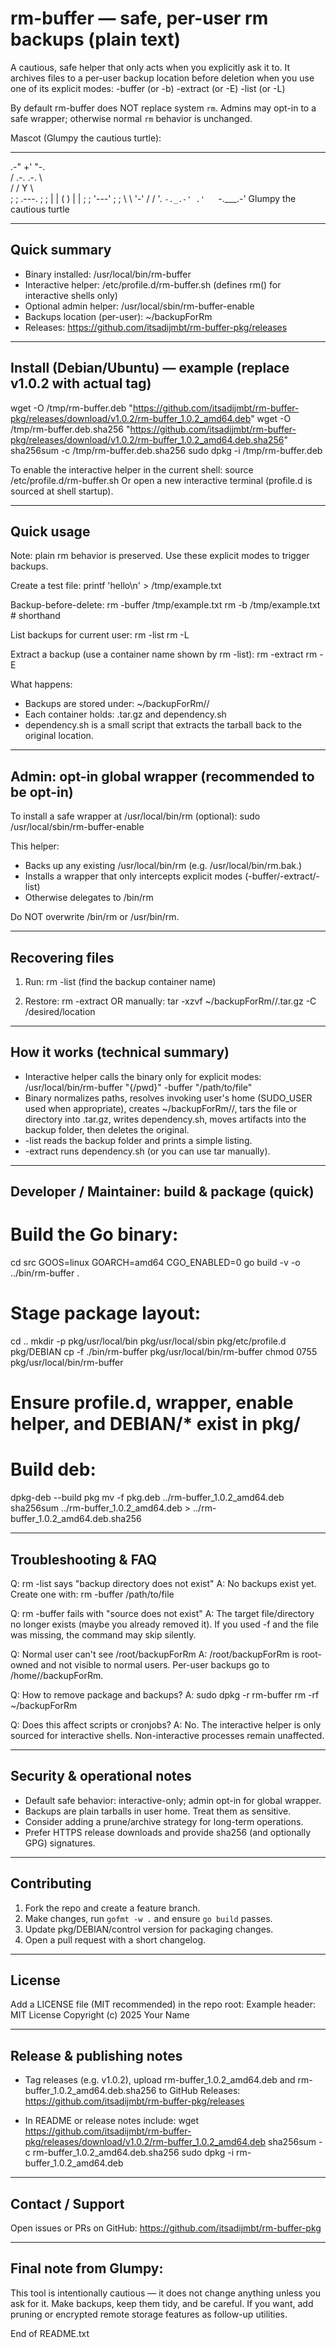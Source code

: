 rm-buffer — safe, per-user rm backups (plain text)
===============================================

A cautious, safe helper that only acts when you explicitly ask it to.
It archives files to a per-user backup location before deletion when
you use one of its explicit modes:
  -buffer  (or -b)
  -extract (or -E)
  -list    (or -L)

By default rm-buffer does NOT replace system `rm`. Admins may opt-in
to a safe wrapper; otherwise normal `rm` behavior is unchanged.

Mascot (Glumpy the cautious turtle):
   ____      
.-" +' "-.   
/  .-. .-. \  
/  /   Y   \ \
;  ;  .---.  ; ;
|  | (     ) | |
;  ;  '---'  ; ;
 \  \  '-'  / /
  '. `-._.-' .'  
    `-.___.-'
Glumpy the cautious turtle

-------------------------------------------------------------------------------
Quick summary
-------------------------------------------------------------------------------
- Binary installed:  /usr/local/bin/rm-buffer
- Interactive helper: /etc/profile.d/rm-buffer.sh (defines rm() for interactive shells only)
- Optional admin helper: /usr/local/sbin/rm-buffer-enable
- Backups location (per-user):  ~/backupForRm
- Releases: https://github.com/itsadijmbt/rm-buffer-pkg/releases

-------------------------------------------------------------------------------
Install (Debian/Ubuntu) — example (replace v1.0.2 with actual tag)
-------------------------------------------------------------------------------
wget -O /tmp/rm-buffer.deb "https://github.com/itsadijmbt/rm-buffer-pkg/releases/download/v1.0.2/rm-buffer_1.0.2_amd64.deb"
wget -O /tmp/rm-buffer.deb.sha256 "https://github.com/itsadijmbt/rm-buffer-pkg/releases/download/v1.0.2/rm-buffer_1.0.2_amd64.deb.sha256"
sha256sum -c /tmp/rm-buffer.deb.sha256
sudo dpkg -i /tmp/rm-buffer.deb

To enable the interactive helper in the current shell:
  source /etc/profile.d/rm-buffer.sh
Or open a new interactive terminal (profile.d is sourced at shell startup).

-------------------------------------------------------------------------------
Quick usage
-------------------------------------------------------------------------------
Note: plain rm behavior is preserved. Use these explicit modes to trigger backups.

Create a test file:
  printf 'hello\n' > /tmp/example.txt

Backup-before-delete:
  rm -buffer /tmp/example.txt
  rm -b /tmp/example.txt   # shorthand

List backups for current user:
  rm -list
  rm -L

Extract a backup (use a container name shown by rm -list):
  rm -extract <container-name>
  rm -E <container-name>

What happens:
- Backups are stored under:  ~/backupForRm/<basename>/
- Each container holds:  <basename>.tar.gz  and  dependency.sh
- dependency.sh is a small script that extracts the tarball back to the original location.

-------------------------------------------------------------------------------
Admin: opt-in global wrapper (recommended to be opt-in)
-------------------------------------------------------------------------------
To install a safe wrapper at /usr/local/bin/rm (optional):
  sudo /usr/local/sbin/rm-buffer-enable

This helper:
- Backs up any existing /usr/local/bin/rm (e.g. /usr/local/bin/rm.bak.<ts>)
- Installs a wrapper that only intercepts explicit modes (-buffer/-extract/-list)
- Otherwise delegates to /bin/rm

Do NOT overwrite /bin/rm or /usr/bin/rm.

-------------------------------------------------------------------------------
Recovering files
-------------------------------------------------------------------------------
1) Run:
   rm -list
   (find the backup container name)

2) Restore:
   rm -extract <container-name>
   OR manually:
   tar -xzvf ~/backupForRm/<container>/<container>.tar.gz -C /desired/location

-------------------------------------------------------------------------------
How it works (technical summary)
-------------------------------------------------------------------------------
- Interactive helper calls the binary only for explicit modes:
  /usr/local/bin/rm-buffer "{/pwd}" -buffer "/path/to/file"
- Binary normalizes paths, resolves invoking user's home (SUDO_USER used when appropriate),
  creates ~/backupForRm/<basename>/, tars the file or directory into <basename>.tar.gz,
  writes dependency.sh, moves artifacts into the backup folder, then deletes the original.
- -list reads the backup folder and prints a simple listing.
- -extract runs dependency.sh (or you can use tar manually).

-------------------------------------------------------------------------------
Developer / Maintainer: build & package (quick)
-------------------------------------------------------------------------------
# Build the Go binary:
cd src
GOOS=linux GOARCH=amd64 CGO_ENABLED=0 go build -v -o ../bin/rm-buffer .

# Stage package layout:
cd ..
mkdir -p pkg/usr/local/bin pkg/usr/local/sbin pkg/etc/profile.d pkg/DEBIAN
cp -f ./bin/rm-buffer pkg/usr/local/bin/rm-buffer
chmod 0755 pkg/usr/local/bin/rm-buffer

# Ensure profile.d, wrapper, enable helper, and DEBIAN/* exist in pkg/

# Build deb:
dpkg-deb --build pkg
mv -f pkg.deb ../rm-buffer_1.0.2_amd64.deb
sha256sum ../rm-buffer_1.0.2_amd64.deb > ../rm-buffer_1.0.2_amd64.deb.sha256

-------------------------------------------------------------------------------
Troubleshooting & FAQ
-------------------------------------------------------------------------------
Q: rm -list says "backup directory does not exist"
A: No backups exist yet. Create one with: rm -buffer /path/to/file

Q: rm -buffer fails with "source does not exist"
A: The target file/directory no longer exists (maybe you already removed it).
   If you used -f and the file was missing, the command may skip silently.

Q: Normal user can't see /root/backupForRm
A: /root/backupForRm is root-owned and not visible to normal users. Per-user backups go to /home/<user>/backupForRm.

Q: How to remove package and backups?
A:
  sudo dpkg -r rm-buffer
  rm -rf ~/backupForRm

Q: Does this affect scripts or cronjobs?
A: No. The interactive helper is only sourced for interactive shells. Non-interactive processes remain unaffected.

-------------------------------------------------------------------------------
Security & operational notes
-------------------------------------------------------------------------------
- Default safe behavior: interactive-only; admin opt-in for global wrapper.
- Backups are plain tarballs in user home. Treat them as sensitive.
- Consider adding a prune/archive strategy for long-term operations.
- Prefer HTTPS release downloads and provide sha256 (and optionally GPG) signatures.

-------------------------------------------------------------------------------
Contributing
-------------------------------------------------------------------------------
1) Fork the repo and create a feature branch.
2) Make changes, run `gofmt -w .` and ensure `go build` passes.
3) Update pkg/DEBIAN/control version for packaging changes.
4) Open a pull request with a short changelog.

-------------------------------------------------------------------------------
License
-------------------------------------------------------------------------------
Add a LICENSE file (MIT recommended) in the repo root:
Example header:
  MIT License
  Copyright (c) 2025 Your Name

-------------------------------------------------------------------------------
Release & publishing notes
-------------------------------------------------------------------------------
- Tag releases (e.g. v1.0.2), upload rm-buffer_1.0.2_amd64.deb and rm-buffer_1.0.2_amd64.deb.sha256
  to GitHub Releases: https://github.com/itsadijmbt/rm-buffer-pkg/releases

- In README or release notes include:
  wget https://github.com/itsadijmbt/rm-buffer-pkg/releases/download/v1.0.2/rm-buffer_1.0.2_amd64.deb
  sha256sum -c rm-buffer_1.0.2_amd64.deb.sha256
  sudo dpkg -i rm-buffer_1.0.2_amd64.deb

-------------------------------------------------------------------------------
Contact / Support
-------------------------------------------------------------------------------
Open issues or PRs on GitHub:
  https://github.com/itsadijmbt/rm-buffer-pkg

-------------------------------------------------------------------------------
Final note from Glumpy:
-------------------------------------------------------------------------------
This tool is intentionally cautious — it does not change anything unless you ask for it.
Make backups, keep them tidy, and be careful. If you want, add pruning or encrypted remote
storage features as follow-up utilities.

End of README.txt

